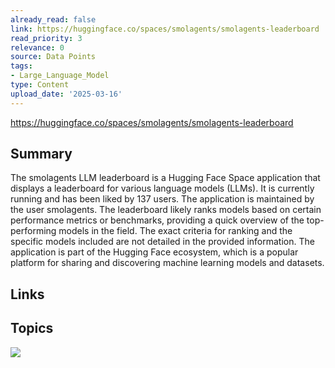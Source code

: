 ```yaml
---
already_read: false
link: https://huggingface.co/spaces/smolagents/smolagents-leaderboard
read_priority: 3
relevance: 0
source: Data Points
tags:
- Large_Language_Model
type: Content
upload_date: '2025-03-16'
---
```


https://huggingface.co/spaces/smolagents/smolagents-leaderboard
## Summary

The smolagents LLM leaderboard is a Hugging Face Space application that displays a leaderboard for various language models (LLMs). It is currently running and has been liked by 137 users. The application is maintained by the user smolagents. The leaderboard likely ranks models based on certain performance metrics or benchmarks, providing a quick overview of the top-performing models in the field. The exact criteria for ranking and the specific models included are not detailed in the provided information. The application is part of the Hugging Face ecosystem, which is a popular platform for sharing and discovering machine learning models and datasets.
## Links


## Topics

![](topics/Platform/Hugging%20Face%20Spaces)